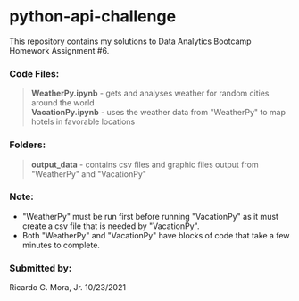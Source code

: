 # python-api-challenge 

This repository contains my solutions to Data Analytics Bootcamp Homework Assignment #6.

### Code Files:

> **WeatherPy.ipynb** - gets and analyses weather for random cities around the world<br>
> **VacationPy.ipynb** - uses the weather data from "WeatherPy" to map hotels in favorable locations<br>

### Folders:

> **output_data** - contains csv files and graphic files output from "WeatherPy" and "VacationPy"

### Note:

* "WeatherPy" must be run first before running "VacationPy" as it must create a csv file that is needed by "VacationPy".
* Both "WeatherPy" and "VacationPy" have blocks of code that take a few minutes to complete.

### Submitted by: <br>
Ricardo G. Mora, Jr.  10/23/2021
 
